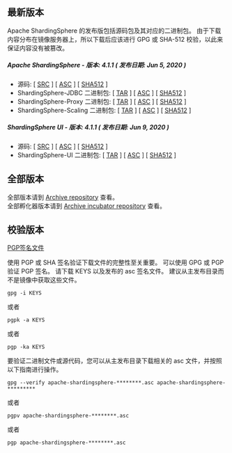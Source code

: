 
## 最新版本

Apache ShardingSphere 的发布版包括源码包及其对应的二进制包。
由于下载内容分布在镜像服务器上，所以下载后应该进行 GPG 或 SHA-512 校验，以此来保证内容没有被篡改。

##### Apache ShardingSphere - 版本: 4.1.1 ( 发布日期: Jun 5, 2020 )

- 源码: [ [<u>SRC</u>](https://www.apache.org/dyn/closer.cgi/shardingsphere/4.1.1/apache-shardingsphere-4.1.1-src.zip) ] [ [<u>ASC</u>](https://downloads.apache.org/shardingsphere/4.1.1/apache-shardingsphere-4.1.1-src.zip.asc) ] [ [<u>SHA512</u>](https://downloads.apache.org/shardingsphere/4.1.1/apache-shardingsphere-4.1.1-src.zip.sha512) ]
- ShardingSphere-JDBC 二进制包: [ [<u>TAR</u>](https://www.apache.org/dyn/closer.cgi/shardingsphere/4.1.1/apache-shardingsphere-4.1.1-sharding-jdbc-bin.tar.gz) ] [ [<u>ASC</u>](https://downloads.apache.org/shardingsphere/4.1.1/apache-shardingsphere-4.1.1-sharding-jdbc-bin.tar.gz.asc) ] [ [<u>SHA512</u>](https://downloads.apache.org/shardingsphere/4.1.1/apache-shardingsphere-4.1.1-sharding-jdbc-bin.tar.gz.sha512) ]
- ShardingSphere-Proxy 二进制包: [ [<u>TAR</u>](https://www.apache.org/dyn/closer.cgi/shardingsphere/4.1.1/apache-shardingsphere-4.1.1-sharding-proxy-bin.tar.gz) ] [ [<u>ASC</u>](https://downloads.apache.org/shardingsphere/4.1.1/apache-shardingsphere-4.1.1-sharding-proxy-bin.tar.gz.asc) ] [ [<u>SHA512</u>](https://downloads.apache.org/shardingsphere/4.1.1/apache-shardingsphere-4.1.1-sharding-proxy-bin.tar.gz.sha512) ]
- ShardingSphere-Scaling 二进制包: [ [<u>TAR</u>](https://www.apache.org/dyn/closer.cgi/shardingsphere/4.1.1/apache-shardingsphere-4.1.1-sharding-scaling-bin.tar.gz) ] [ [<u>ASC</u>](https://downloads.apache.org/shardingsphere/4.1.1/apache-shardingsphere-4.1.1-sharding-scaling-bin.tar.gz.asc) ] [ [<u>SHA512</u>](https://downloads.apache.org/shardingsphere/4.1.1/apache-shardingsphere-4.1.1-sharding-scaling-bin.tar.gz.sha512) ]

##### ShardingSphere UI - 版本: 4.1.1 ( 发布日期: Jun 9, 2020 )

- 源码: [ [<u>SRC</u>](https://www.apache.org/dyn/closer.cgi/shardingsphere/shardingsphere-ui-4.1.1/apache-shardingsphere-4.1.1-shardingsphere-ui-src.zip ) ] [ [<u>ASC</u>](https://downloads.apache.org/shardingsphere/shardingsphere-ui-4.1.1/apache-shardingsphere-4.1.1-shardingsphere-ui-src.zip.asc) ] [ [<u>SHA512</u>](https://downloads.apache.org/shardingsphere/shardingsphere-ui-4.1.1/apache-shardingsphere-4.1.1-shardingsphere-ui-src.zip.sha512) ]
- ShardingSphere-UI 二进制包: [ [<u>TAR</u>](https://www.apache.org/dyn/closer.cgi/shardingsphere/shardingsphere-ui-4.1.1/apache-shardingsphere-4.1.1-shardingsphere-ui-bin.tar.gz) ] [ [<u>ASC</u>](https://downloads.apache.org/shardingsphere/shardingsphere-ui-4.1.1/apache-shardingsphere-4.1.1-shardingsphere-ui-bin.tar.gz.asc) ] [ [<u>SHA512</u>](https://downloads.apache.org/shardingsphere/shardingsphere-ui-4.1.1/apache-shardingsphere-4.1.1-shardingsphere-ui-bin.tar.gz.sha512) ]

## 全部版本

全部版本请到 [Archive repository](https://archive.apache.org/dist/shardingsphere/) 查看。</br>
全部孵化器版本请到 [Archive incubator repository](https://archive.apache.org/dist/incubator/shardingsphere/) 查看。

## 校验版本

[PGP签名文件](https://downloads.apache.org/shardingsphere/KEYS)

使用 PGP 或 SHA 签名验证下载文件的完整性至关重要。
可以使用 GPG 或 PGP 验证 PGP 签名。
请下载 KEYS 以及发布的 asc 签名文件。
建议从主发布目录而不是镜像中获取这些文件。

```shell
gpg -i KEYS
```

或者

```shell
pgpk -a KEYS
```

或者

```shell
pgp -ka KEYS
```

要验证二进制文件或源代码，您可以从主发布目录下载相关的 asc 文件，并按照以下指南进行操作。

```shell
gpg --verify apache-shardingsphere-********.asc apache-shardingsphere-*********
```

或者

```shell
pgpv apache-shardingsphere-********.asc
```

或者

```shell
pgp apache-shardingsphere-********.asc
```
